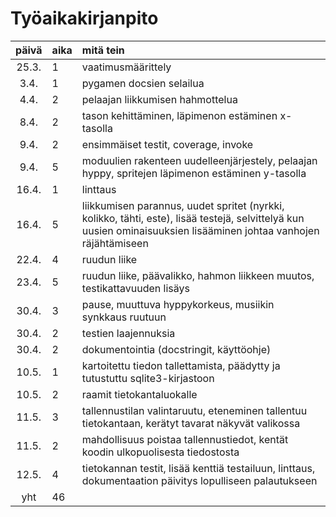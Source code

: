 # Työaikakirjanpito

| päivä | aika | mitä tein |
| :----:|:-----| :-----|
| 25.3. | 1    | vaatimusmäärittely |
| 3.4.  | 1    | pygamen docsien selailua |
| 4.4.  | 2    | pelaajan liikkumisen hahmottelua |
| 8.4.  | 2    | tason kehittäminen, läpimenon estäminen x-tasolla |
| 9.4.  | 2    | ensimmäiset testit, coverage, invoke |
| 9.4.  | 5    | moduulien rakenteen uudelleenjärjestely, pelaajan hyppy, spritejen läpimenon estäminen y-tasolla |
| 16.4.  | 1    | linttaus |
| 16.4.  | 5    | liikkumisen parannus, uudet spritet (nyrkki, kolikko, tähti, este), lisää testejä, selvittelyä kun uusien ominaisuuksien lisääminen johtaa vanhojen räjähtämiseen |
| 22.4.  | 4    | ruudun liike |
| 23.4.  | 5    | ruudun liike, päävalikko, hahmon liikkeen muutos, testikattavuuden lisäys |
| 30.4.  | 3    | pause, muuttuva hyppykorkeus, musiikin synkkaus ruutuun |
| 30.4.  | 2    | testien laajennuksia |
| 30.4.  | 2    | dokumentointia (docstringit, käyttöohje) |
| 10.5.  | 1    | kartoitettu tiedon tallettamista, päädytty ja tutustuttu sqlite3-kirjastoon |
| 10.5.  | 2    | raamit tietokantaluokalle |
| 11.5.  | 3    | tallennustilan valintaruutu, eteneminen tallentuu tietokantaan, kerätyt tavarat näkyvät valikossa |
| 11.5.  | 2    | mahdollisuus poistaa tallennustiedot, kentät koodin ulkopuolisesta tiedostosta |
| 12.5.  | 4    | tietokannan testit, lisää kenttiä testailuun, linttaus, dokumentaation päivitys lopulliseen palautukseen |
| yht   | 46    | |